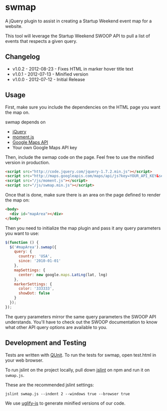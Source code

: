 # swmap

A jQuery plugin to assist in creating a Startup Weekend event map for a website.

This tool will leverage the Startup Weekend SWOOP API to pull a list of events
that respects a given query.

## Changelog

* v1.0.2 - 2012-08-23 - Fixes HTML in marker hover title text
* v1.0.1 - 2012-07-13 - Minified version
* v1.0.0 - 2012-07-12 - Initial Release

## Usage

First, make sure you include the dependencies on the HTML page you want
the map on.

swmap depends on
* [jQuery](http://jquery.com/)
* [moment.js](http://momentjs.com/)
* [Google Maps API](https://developers.google.com/maps/documentation/javascript/)
* Your own Google Maps API key

Then, include the swmap code on the page. Feel free to use the minified
version in production.

```html
<script src="http://code.jquery.com/jquery-1.7.2.min.js"></script>
<script src="http://maps.googleapis.com/maps/api/js?key=YOUR_API_KEY&sensor=true"></script>
<script src="/js/moment.js"></script>
<script scr="/js/swmap.min.js"></script>
```

Once that is done, make sure there is an area on the page defined
to render the map on:

```html
<body>
  <div id="mapArea"></div>
</body>
```

Then you need to initialize the map plugin and pass it any query parameters
you want to use:

```javascript
$(function () {
  $('#mapArea').swmap({
    query: {
      country: 'USA',
      since: '2010-01-01'
    },
    mapSettings: {
      center: new google.maps.LatLng(lat, lng)
    },
    markerSettings: {
      color: '333333',
      showDot: false
    }
  }); 
});
```

The query parameters mirror the same query parameters the SWOOP API
understands. You'll have to check out the SWOOP documentation to know
what other API query options are available to you.

## Development and Testing

Tests are written with [QUnit](http://qunitjs.com/cookbook/). To run the tests for swmap,
open test.html in your web browser.

To run jslint on the project locally, pull down [jslint](https://github.com/reid/node-jslint)
on npm and run it on `swmap.js`.

These are the recommended jslint settings:

`jslint swmap.js --indent 2 --windows true --browser true`

We use [uglify-js](https://github.com/mishoo/UglifyJS) to generate minified versions of
our code.
